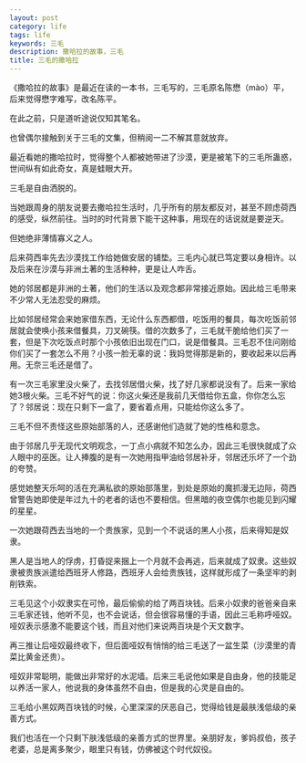 ```yaml
---
layout: post
category: life
tags: life
keywords: 三毛
description: 撒哈拉的故事，三毛
title: 三毛的撒哈拉
---
```


《撒哈拉的故事》是最近在读的一本书，三毛写的，三毛原名陈懋（mào）平，后来觉得懋字难写，改名陈平。

在此之前，只是道听途说仅知其笔名。

也曾偶尔接触到关于三毛的文集，但稍阅一二不解其意就放弃。

最近看她的撒哈拉时，觉得整个人都被她带进了沙漠，更是被笔下的三毛所蛊惑，世间纵有如此奇女，真是蛙眼大开。

三毛是自由洒脱的。

当她跟周身的朋友说要去撒哈拉生活时，几乎所有的朋友都反对，甚至不顾虑荷西的感受，纵然前往。当时的时代背景下能干这种事，用现在的话说就是要逆天。

但她绝非薄情寡义之人。

后来荷西率先去沙漠找工作给她做安居的铺垫。三毛内心就已笃定要以身相许。以及后来在沙漠与非洲土著的生活种种，更是让人咋舌。

她的邻居都是非洲的土著，他们的生活以及观念都非常接近原始。因此给三毛带来不少常人无法忍受的麻烦。

比如邻居经常会来她家借东西，无论什么东西都借，吃饭用的餐具，每次吃饭前邻居就会使唤小孩来借餐具，刀叉碗筷。借的次数多了，三毛就干脆给他们买了一套，但是下次吃饭点时那个小孩依旧出现在门口，说是借餐具。三毛忍不住问刚给你们买了一套怎么不用？小孩一脸无辜的说：我妈觉得那是新的，要收起来以后再用。无奈三毛还是借了。

有一次三毛家里没火柴了，去找邻居借火柴，找了好几家都说没有了。后来一家给她3根火柴。三毛不好气的说：你这火柴还是我前几天借给你五盒，你你怎么忘了？邻居说：现在只剩下一盒了，要省着点用，只能给你这么多了。

三毛不但不责怪这些原始部落的人，还感谢他们造就了她的性格和意念。

由于邻居几乎无现代文明观念，一丁点小病就不知怎么办，因此三毛很快就成了众人眼中的巫医。让人捧腹的是有一次她用指甲油给邻居补牙，邻居还乐坏了一个劲的夸赞。

感觉她整天乐呵的活在充满私欲的原始部落里，到处是原始的魔抓漫无边际，荷西曾警告她即使是年过九十的老者的话也不要相信。但黑暗的夜空偶尔也能见到闪耀的星星。

一次她跟荷西去当地的一个贵族家，见到一个不说话的黑人小孩，后来得知是奴隶。

黑人是当地人的俘虏，打昏捉来捆上一个月就不会再逃，后来就成了奴隶。这些奴隶被贵族派遣给西班牙人修路，西班牙人会给贵族钱，这样就形成了一条坚牢的剥削铁索。

三毛见这个小奴隶实在可怜，最后偷偷的给了两百块钱。后来小奴隶的爸爸亲自来三毛家还钱，他听不见，也不会说话，但会很容易懂的手语，因此三毛称呼哑奴。哑奴表示感激不能要这个钱，而且对他们来说两百块是个天文数字。

再三推让后哑奴最终收下，但后面哑奴有悄悄的给三毛送了一盆生菜（沙漠里的青菜比黄金还贵）。

哑奴非常聪明，能做出非常好的水泥墙。后来三毛说他如果是自由身，他的技能足以养活一家人，他说我的身体虽然不自由，但是我的心灵是自由的。

三毛给小黑奴两百块钱的时候，心里深深的厌恶自己，觉得给钱是最肤浅低级的亲善方式。

我们也活在一个只剩下肤浅低级的亲善方式的世界里。亲朋好友，爹妈叔伯，孩子老婆，总是离多聚少，眼里只有钱，仿佛被这个时代奴役。



